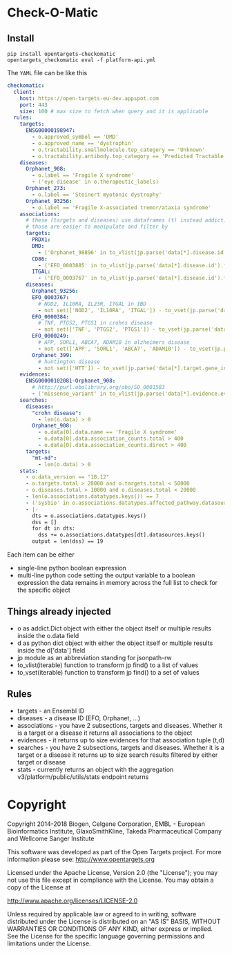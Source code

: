 # Check-O-Matic

## Install

```
pip install opentargets-checkomatic
opentargets_checkomatic eval -f platform-api.yml
```

The `YAML` file can be like this
```yaml
checkomatic:
  client:
    host: https://open-targets-eu-dev.appspot.com
    port: 443
    size: 100 # max size to fetch when query and it is applicable
  rules:
    targets:
      ENSG00000198947:
        - o.approved_symbol == 'DMD'
        - o.approved_name == 'dystrophin'
        - o.tractability.smallmolecule.top_category == 'Unknown'
        - o.tractability.antibody.top_category == 'Predicted Tractable - High confidence'
    diseases:
      Orphanet_908:
        - o.label == 'Fragile X syndrome'
        - ('eye disease' in o.therapeutic_labels)
      Orphanet_273:
        - o.label == 'Steinert myotonic dystrophy'
      Orphanet_93256:
        - o.label == 'Fragile X-associated tremor/ataxia syndrome'
    associations:
      # these (targets and diseases) use dataframes (t) instead addict.Dict object (o)
      # those are easier to manipulate and filter by
      targets:
        PRDX1:
        DMD:
          - ('Orphanet_98896' in to_vlist(jp.parse('data[*].disease.id').find(d)))
        CD86:
          - ('EFO_0003885' in to_vlist(jp.parse('data[*].disease.id').find(d)))
        ITGAL:
          - ('EFO_0003767' in to_vlist(jp.parse('data[*].disease.id').find(d)))
      diseases:
        Orphanet_93256:
        EFO_0003767:
          # NOD2, IL10RA, IL23R, ITGAL in IBD
          - not set(['NOD2', 'IL10RA', 'ITGAL']) - to_vset(jp.parse('data[*].target.gene_info.symbol').find(d))
        EFO_0000384:
          # TNF, PTGS2, PTGS1 in crohns disease
          - not set(['TNF', 'PTGS2', 'PTGS1']) - to_vset(jp.parse('data[*].target.gene_info.symbol').find(d))
        EFO_0000249:
          # APP, SORL1, ABCA7, ADAM10 in alzheimers disease
          - not set(['APP', 'SORL1', 'ABCA7', 'ADAM10']) - to_vset(jp.parse('data[*].target.gene_info.symbol').find(d))
        Orphanet_399:
          # huntington disease
          - not set(['HTT']) - to_vset(jp.parse('data[*].target.gene_info.symbol').find(d))
    evidences:
      ENSG00000102081-Orphanet_908:
        # http://purl.obolibrary.org/obo/SO_0001583
        - ('missense_variant' in to_vlist(jp.parse('data[*].evidence.evidence_codes_info[*][*].label').find(d)))
    searches:
      diseases:
        "crohn disease":
          - len(o.data) > 0
        Orphanet_908:
          - o.data[0].data.name == 'Fragile X syndrome'
          - o.data[0].data.association_counts.total > 400
          - o.data[0].data.association_counts.direct > 400
      targets:
        "mt-nd":
          - len(o.data) > 0
    stats:
      - o.data_version == "18.12"
      - o.targets.total > 28000 and o.targets.total < 50000
      - o.diseases.total > 10000 and o.diseases.total < 20000
      - len(o.associations.datatypes.keys()) == 7
      - ('sysbio' in o.associations.datatypes.affected_pathway.datasources)
      - |-
        dts = o.associations.datatypes.keys()
        dss = []
        for dt in dts:
          dss += o.associations.datatypes[dt].datasources.keys()
        output = len(dss) == 19
```

Each item can be either
- single-line python boolean expression
- multi-line python code setting the output variable to a boolean expression
the data remains in memory across the full list to check for the specific object

## Things already injected
- o as addict.Dict object with either the object itself or multiple results inside the o.data field
- d as python dict object with either the object itself or multiple results inside the d['data'] field
- jp module as an abbreviation standing for jsonpath-rw
- to_vlist(iterable) function to transform jp find() to a list of values
- to_vset(iterable) function to transform jp find() to a set of values

## Rules
- targets - an Ensembl ID
- diseases - a disease ID (EFO, Orphanet, ...) 
- associations - you have 2 subsections, targets and diseases. Whether it is a target or a disease it returns all associations to the object
- evidences - it returns up to size evidences for that association tuple (t,d)
- searches - you have 2 subsections, targets and diseases. Whether it is a target or a disease it returns up to size search results filtered by either target or disease 
- stats - currently returns an object with the aggregation v3/platform/public/utils/stats endpoint returns

# Copyright

Copyright 2014-2018 Biogen, Celgene Corporation, EMBL - European Bioinformatics Institute, GlaxoSmithKline, Takeda Pharmaceutical Company and Wellcome Sanger Institute

This software was developed as part of the Open Targets project. For more information please see: http://www.opentargets.org

Licensed under the Apache License, Version 2.0 (the "License");
you may not use this file except in compliance with the License.
You may obtain a copy of the License at

   http://www.apache.org/licenses/LICENSE-2.0

Unless required by applicable law or agreed to in writing, software
distributed under the License is distributed on an "AS IS" BASIS,
WITHOUT WARRANTIES OR CONDITIONS OF ANY KIND, either express or implied.
See the License for the specific language governing permissions and
limitations under the License.

